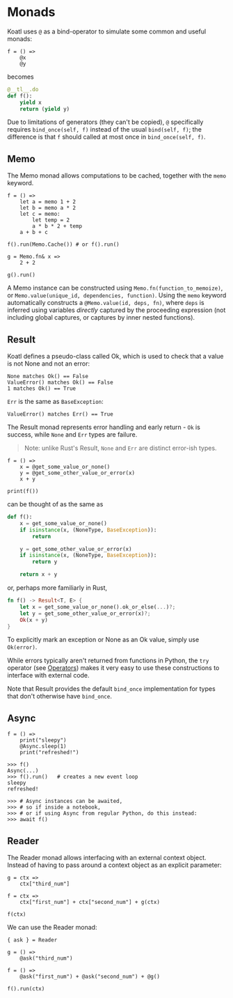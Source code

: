# Monads

Koatl uses `@` as a bind-operator to simulate some common and useful monads:

```koatl
f = () =>
    @x
    @y
```

becomes

```python
@__tl__.do
def f():
    yield x
    return (yield y)
```

Due to limitations of generators (they can't be copied), `@` specifically requires `bind_once(self, f)` instead of the usual `bind(self, f)`;
the difference is that `f` should called at most once in `bind_once(self, f)`.

## Memo

The Memo monad allows computations to be cached, together with the `memo` keyword.

```koatl
f = () =>
    let a = memo 1 + 2
    let b = memo a * 2
    let c = memo:
        let temp = 2
        a * b * 2 + temp
    a + b + c

f().run(Memo.Cache()) # or f().run()

g = Memo.fn& x =>
    2 + 2

g().run()
```

A Memo instance can be constructed using `Memo.fn(function_to_memoize)`, or `Memo.value(unique_id, dependencies, function)`.
Using the `memo` keyword automatically constructs a `@Memo.value(id, deps, fn)`, where `deps` is inferred using variables _directly_ captured by the proceeding expression (not including global captures, or captures by inner nested functions).

## Result

Koatl defines a pseudo-class called Ok, which is used to check that a value is not None and not an error:

```koatl
None matches Ok() == False
ValueError() matches Ok() == False
1 matches Ok() == True
```

`Err` is the same as `BaseException`:

```koatl
ValueError() matches Err() == True
```

The Result monad represents error handling and early return - `Ok` is success, while `None` and `Err` types are failure.

> Note: unlike Rust's Result, `None` and `Err` are distinct error-ish types.

```koatl
f = () =>
    x = @get_some_value_or_none()
    y = @get_some_other_value_or_error(x)
    x + y

print(f())
```

can be thought of as the same as

```python
def f():
    x = get_some_value_or_none()
    if isinstance(x, (NoneType, BaseException)):
        return

    y = get_some_other_value_or_error(x)
    if isinstance(x, (NoneType, BaseException)):
        return y

    return x + y
```

or, perhaps more familiarly in Rust,

```rust
fn f() -> Result<T, E> {
    let x = get_some_value_or_none().ok_or_else(...)?;
    let y = get_some_other_value_or_error(x)?;
    Ok(x + y)
}
```

To explicitly mark an exception or None as an Ok value, simply use `Ok(error)`.

While errors typically aren't returned from functions in Python, the `try` operator (see [Operators](operators)) makes it very easy to use these constructions to interface with external code.

Note that Result provides the default `bind_once` implementation for types that don't otherwise have `bind_once`.

## Async

```koatl
f = () =>
    print("sleepy")
    @Async.sleep(1)
    print("refreshed!")

>>> f()
Async(...)
>>> f().run()   # creates a new event loop
sleepy
refreshed!

>>> # Async instances can be awaited,
>>> # so if inside a notebook,
>>> # or if using Async from regular Python, do this instead:
>>> await f()
```

## Reader

The Reader monad allows interfacing with an external context object.
Instead of having to pass around a context object as an explicit parameter:

```koatl
g = ctx =>
    ctx["third_num"]

f = ctx =>
    ctx["first_num"] + ctx["second_num"] + g(ctx)

f(ctx)
```

We can use the Reader monad:

```koatl
{ ask } = Reader

g = () =>
    @ask("third_num")

f = () =>
    @ask("first_num") + @ask("second_num") + @g()

f().run(ctx)
```
